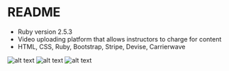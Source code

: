 # README

* Ruby version 2.5.3
* Video uploading platform that allows instructors to charge for content
* HTML, CSS, Ruby, Bootstrap, Stripe, Devise, Carrierwave


![alt text](https://i.imgur.com/MuwcQO0.png "Flixter")
![alt text](https://i.imgur.com/NYvrUHU.png "Flixter2")
![alt text](https://i.imgur.com/1KJ2Siu.png "Flixter3")
